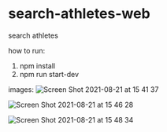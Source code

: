 # search-athletes-web
search athletes

how to run:
1. npm install
2. npm run start-dev

images:
![Screen Shot 2021-08-21 at 15 41 37](https://user-images.githubusercontent.com/27660473/130316300-b12e9603-982b-463c-94e8-3883502d4931.png)

![Screen Shot 2021-08-21 at 15 46 28](https://user-images.githubusercontent.com/27660473/130316326-e77d7354-8894-4722-a792-89fca764715c.png)

![Screen Shot 2021-08-21 at 15 48 34](https://user-images.githubusercontent.com/27660473/130316421-99d0fe57-e3bb-4dd0-aa75-2df6f5f782c5.png) 
